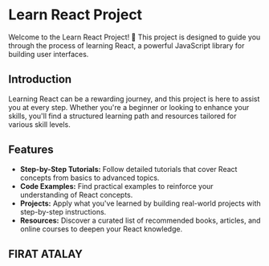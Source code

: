 # Learn React Project

Welcome to the Learn React Project! 🚀 This project is designed to guide you through the process of learning React, a powerful JavaScript library for building user interfaces.

## Introduction

Learning React can be a rewarding journey, and this project is here to assist you at every step. Whether you're a beginner or looking to enhance your skills, you'll find a structured learning path and resources tailored for various skill levels.

## Features

- **Step-by-Step Tutorials:** Follow detailed tutorials that cover React concepts from basics to advanced topics.
- **Code Examples:** Find practical examples to reinforce your understanding of React concepts.
- **Projects:** Apply what you've learned by building real-world projects with step-by-step instructions.
- **Resources:** Discover a curated list of recommended books, articles, and online courses to deepen your React knowledge.

## FIRAT ATALAY
